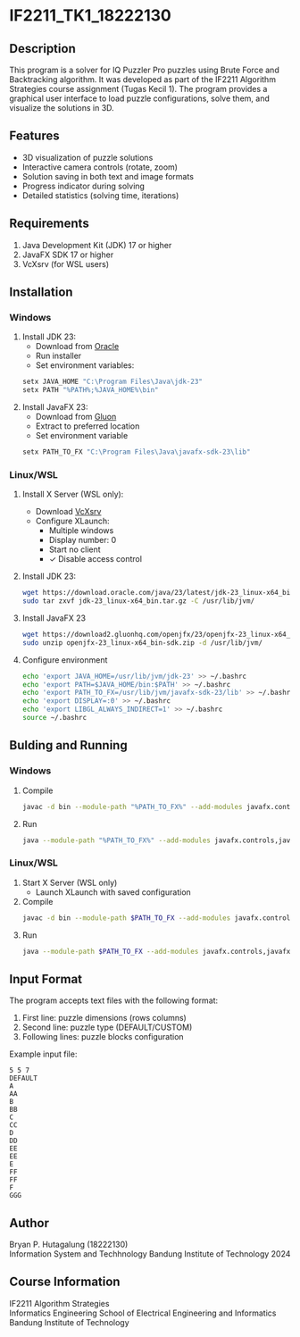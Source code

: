 # IF2211_TK1_18222130

## Description
This program is a solver for IQ Puzzler Pro puzzles using Brute Force and Backtracking algorithm. It was developed as part of the IF2211 Algorithm Strategies course assignment (Tugas Kecil 1). The program provides a graphical user interface to load puzzle configurations, solve them, and visualize the solutions in 3D.

## Features
- 3D visualization of puzzle solutions
- Interactive camera controls (rotate, zoom)
- Solution saving in both text and image formats
- Progress indicator during solving
- Detailed statistics (solving time, iterations)

## Requirements
1. Java Development Kit (JDK) 17 or higher
2. JavaFX SDK 17 or higher
4. VcXsrv (for WSL users)

## Installation

### Windows
1. Install JDK 23:
   - Download from [Oracle](https://www.oracle.com/java/technologies/downloads/)
   - Run installer
   - Set environment variables:
   ```bash
   setx JAVA_HOME "C:\Program Files\Java\jdk-23"
   setx PATH "%PATH%;%JAVA_HOME%\bin"

2. Install JavaFX 23:
   - Download from [Gluon](https://gluonhq.com/products/javafx/)
   - Extract to preferred location
   - Set environment variable
   ```bash
   setx PATH_TO_FX "C:\Program Files\Java\javafx-sdk-23\lib"

### Linux/WSL
1. Install X Server (WSL only):
   - Download [VcXsrv](https://sourceforge.net/projects/vcxsrv/)
   - Configure XLaunch:
      - Multiple windows
      - Display number: 0
      - Start no client
      - ✓ Disable access control

2. Install JDK 23:
   ```bash
   wget https://download.oracle.com/java/23/latest/jdk-23_linux-x64_bin.tar.gz
   sudo tar zxvf jdk-23_linux-x64_bin.tar.gz -C /usr/lib/jvm/

3. Install JavaFX 23
   ```bash
   wget https://download2.gluonhq.com/openjfx/23/openjfx-23_linux-x64_bin-sdk.zip
   sudo unzip openjfx-23_linux-x64_bin-sdk.zip -d /usr/lib/jvm/

4. Configure environment
   ```bash
   echo 'export JAVA_HOME=/usr/lib/jvm/jdk-23' >> ~/.bashrc
   echo 'export PATH=$JAVA_HOME/bin:$PATH' >> ~/.bashrc
   echo 'export PATH_TO_FX=/usr/lib/jvm/javafx-sdk-23/lib' >> ~/.bashrc
   echo 'export DISPLAY=:0' >> ~/.bashrc
   echo 'export LIBGL_ALWAYS_INDIRECT=1' >> ~/.bashrc
   source ~/.bashrc

## Bulding and Running

### Windows
1. Compile
   ```bash
   javac -d bin --module-path "%PATH_TO_FX%" --add-modules javafx.controls,javafx.graphics,javafx.base,javafx.swing src/module-info.java src/Main.java src/puzzle/*.java src/file/*.java
2. Run
   ```bash
   java --module-path "%PATH_TO_FX%" --add-modules javafx.controls,javafx.graphics,javafx.base,javafx.swing -cp bin main.Main

### Linux/WSL
1. Start X Server (WSL only)
   - Launch XLaunch with saved configuration
2. Compile
   ```bash
   javac -d bin --module-path $PATH_TO_FX --add-modules javafx.controls,javafx.graphics,javafx.base,javafx.swing src/module-info.java src/Main.java src/puzzle/*.java src/file/*.java
3. Run
   ```bash
   java --module-path $PATH_TO_FX --add-modules javafx.controls,javafx.graphics,javafx.base,javafx.swing -Dprism.order=sw -cp bin main.Main

## Input Format
The program accepts text files with the following format:
1. First line: puzzle dimensions (rows columns)
2. Second line: puzzle type (DEFAULT/CUSTOM)
3. Following lines: puzzle blocks configuration

Example input file:
```
5 5 7
DEFAULT
A
AA
B
BB
C
CC
D
DD
EE
EE
E
FF
FF
F
GGG
```

## Author
Bryan P. Hutagalung (18222130)  
Information System and Techhnology 
Bandung Institute of Technology
2024

## Course Information
IF2211 Algorithm Strategies  
Informatics Engineering
School of Electrical Engineering and Informatics  
Bandung Institute of Technology